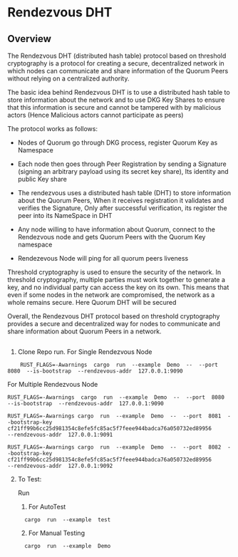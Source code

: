   
# Rendezvous DHT  
## Overview
  

The Rendezvous DHT (distributed hash table) protocol based on threshold cryptography is a protocol for creating a secure, decentralized network in which nodes can communicate and share information of the Quorum Peers without relying on a centralized authority.  

The basic idea behind Rendezvous DHT is to use a distributed hash table to store information about the network and to use DKG Key Shares to ensure that this information is secure and cannot be tampered with by malicious actors (Hence Malicious actors cannot participate as peers)

The protocol works as follows:

-  Nodes of Quorum go through DKG process, register Quorum Key as Namespace
    
- Each node then goes through Peer Registration by sending a Signature (signing an arbitrary payload using its secret key share), Its identity and public Key share
    
- The rendezvous uses a distributed hash table (DHT) to store information about the Quorum Peers, When it receives registration it validates and verifies the Signature, Only after successful verification, its register the peer into its NameSpace in DHT
    
- Any node willing to have information about Quorum, connect to the Rendezvous node and gets Quorum Peers with the Quorum Key namespace
    
- Rendezevous Node will ping for all quorum peers liveness

 

Threshold cryptography is used to ensure the security of the network. In threshold cryptography, multiple parties must work together to generate a key, and no individual party can access the key on its own. This means that even if some nodes in the network are compromised, the network as a whole remains secure. Here Quorum DHT will be secured

Overall, the Rendezvous DHT protocol based on threshold cryptography provides a secure and decentralized way for nodes to communicate and share information about Quorum Peers in a network.  

## 

1. Clone Repo run.
	For Single Rendezvous Node

```
	RUST_FLAGS=-Awarnings  cargo  run  --example  Demo  --  --port  8080  --is-bootstrap  --rendzevous-addr  127.0.0.1:9090
```

For Multiple Rendezvous Node

```
RUST_FLAGS=-Awarnings  cargo  run  --example  Demo  --  --port  8080  --is-bootstrap  --rendzevous-addr  127.0.0.1:9090
 
RUST_FLAGS=-Awarnings cargo  run  --example  Demo  --  --port  8081  --bootstrap-key  cf21ff99b6cc25d981354c8efe5fc85ac5f7feee944badca76a050732ed89956  
--rendzevous-addr  127.0.0.1:9091

RUST_FLAGS=-Awarnings cargo  run  --example  Demo  --  --port  8082  --bootstrap-key  cf21ff99b6cc25d981354c8efe5fc85ac5f7feee944badca76a050732ed89956    
--rendzevous-addr  127.0.0.1:9092
```

2. To Test: 

	Run 
	
	1. For AutoTest
	```
	  cargo  run  --example  test
	```
	  
	2. For Manual Testing

	```
	  cargo  run  --example  Demo
	```
